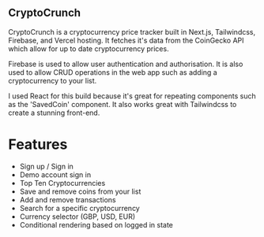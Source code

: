 ## CryptoCrunch

CryptoCrunch is a cryptocurrency price tracker built in Next.js, Tailwindcss, Firebase, and Vercel hosting.
It fetches it's data from the CoinGecko API which allow for up to date cryptocurrency prices.

Firebase is used to allow user authentication and authorisation. It is also used to allow CRUD operations in the web app such as adding a cryptocurrency to your list.

I used React for this build because it's great for repeating components such as the 'SavedCoin' component. It also works great with Tailwindcss to create a stunning front-end.

# Features

- Sign up / Sign in
- Demo account sign in
- Top Ten Cryptocurrencies
- Save and remove coins from your list
- Add and remove transactions
- Search for a specific cryptocurrency
- Currency selector (GBP, USD, EUR)
- Conditional rendering based on logged in state
